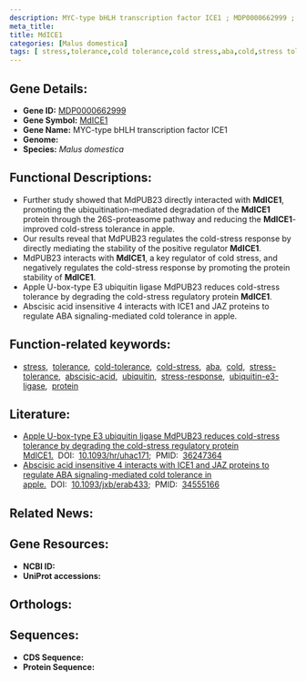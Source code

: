 ```yaml
---
description: MYC-type bHLH transcription factor ICE1 ; MDP0000662999 ; Malus domestica
meta_title:
title: MdICE1
categories: [Malus domestica]
tags: [ stress,tolerance,cold tolerance,cold stress,aba,cold,stress tolerance,abscisic acid,ubiquitin,stress response,ubiquitin e3 ligase,protein ]
---
```


## Gene Details:
- **Gene ID:** [MDP0000662999]()
- **Gene Symbol:** <u>MdICE1</u>
- **Gene Name:** MYC-type bHLH transcription factor ICE1
- **Genome:** []()
- **Species:** *Malus domestica*

## Functional Descriptions:
   - Further study showed that MdPUB23 directly interacted with **MdICE1**, promoting the ubiquitination-mediated degradation of the **MdICE1** protein through the 26S-proteasome pathway and reducing the **MdICE1**-improved cold-stress tolerance in apple.
   - Our results reveal that MdPUB23 regulates the cold-stress response by directly mediating the stability of the positive regulator **MdICE1**.
   - MdPUB23 interacts with **MdICE1**, a key regulator of cold stress, and negatively regulates the cold-stress response by promoting the protein stability of **MdICE1**.
   - Apple U-box-type E3 ubiquitin ligase MdPUB23 reduces cold-stress tolerance by degrading the cold-stress regulatory protein **MdICE1**.
   - Abscisic acid insensitive 4 interacts with ICE1 and JAZ proteins to regulate ABA signaling-mediated cold tolerance in apple.

## Function-related keywords:
   - [stress](/tags/stress/),&nbsp;&nbsp;[tolerance](/tags/tolerance/),&nbsp;&nbsp;[cold-tolerance](/tags/cold-tolerance/),&nbsp;&nbsp;[cold-stress](/tags/cold-stress/),&nbsp;&nbsp;[aba](/tags/aba/),&nbsp;&nbsp;[cold](/tags/cold/),&nbsp;&nbsp;[stress-tolerance](/tags/stress-tolerance/),&nbsp;&nbsp;[abscisic-acid](/tags/abscisic-acid/),&nbsp;&nbsp;[ubiquitin](/tags/ubiquitin/),&nbsp;&nbsp;[stress-response](/tags/stress-response/),&nbsp;&nbsp;[ubiquitin-e3-ligase](/tags/ubiquitin-e3-ligase/),&nbsp;&nbsp;[protein](/tags/protein/)

## Literature:
   - [Apple U-box-type E3 ubiquitin ligase MdPUB23 reduces cold-stress tolerance by degrading the cold-stress regulatory protein MdICE1.](https://doi.org/10.1093/hr/uhac171)&nbsp;&nbsp;DOI:&nbsp;&nbsp;[10.1093/hr/uhac171](https://doi.org/10.1093/hr/uhac171);&nbsp;&nbsp;PMID:&nbsp;&nbsp;[36247364](https://pubmed.ncbi.nlm.nih.gov/36247364/)
   - [Abscisic acid insensitive 4 interacts with ICE1 and JAZ proteins to regulate ABA signaling-mediated cold tolerance in apple.](https://doi.org/10.1093/jxb/erab433)&nbsp;&nbsp;DOI:&nbsp;&nbsp;[10.1093/jxb/erab433](https://doi.org/10.1093/jxb/erab433);&nbsp;&nbsp;PMID:&nbsp;&nbsp;[34555166](https://pubmed.ncbi.nlm.nih.gov/34555166/)

## Related News:

## Gene Resources:
- **NCBI ID:**  [](https://www.ncbi.nlm.nih.gov/gene/?term=)
- **UniProt accessions:**  [](https://www.uniprot.org/uniprotkb//entry)

## Orthologs:

## Sequences:
- **CDS Sequence:**
- **Protein Sequence:**
